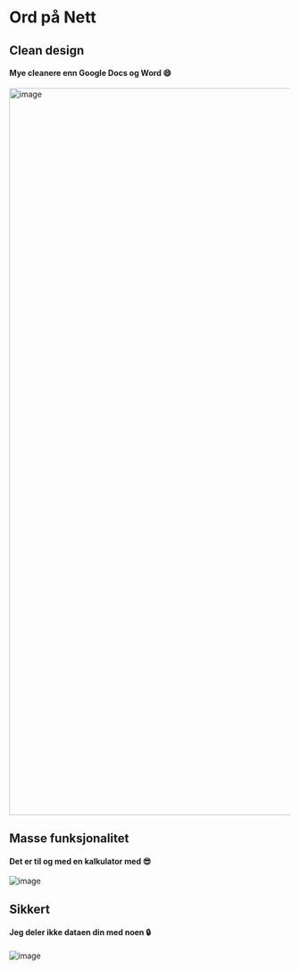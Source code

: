# Ord på Nett
## Clean design
#### Mye cleanere enn Google Docs og Word 😄 
<img width="2519" height="1301" alt="image" src="https://github.com/user-attachments/assets/3a1a3cac-b6cc-475f-8732-df181c2612e9" />

## Masse funksjonalitet
#### Det er til og med en kalkulator med 😎
![image](https://github.com/user-attachments/assets/ab7f5a3f-c21e-4f4e-a9e2-b10c4a7193bf)

## Sikkert
#### Jeg deler ikke dataen din med noen 🔒
![image](https://github.com/user-attachments/assets/fd03132b-72e3-4866-b41f-685806ebf1ef)
